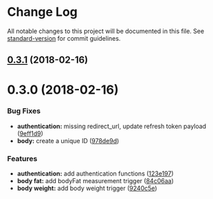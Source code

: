 # Change Log

All notable changes to this project will be documented in this file. See [standard-version](https://github.com/conventional-changelog/standard-version) for commit guidelines.

<a name="0.3.1"></a>
## [0.3.1](https://github.com/jsDotCr/zapier-fitbit/compare/v0.3.0...v0.3.1) (2018-02-16)



<a name="0.3.0"></a>
# 0.3.0 (2018-02-16)


### Bug Fixes

* **authentication:** missing redirect_url, update refresh token payload ([9eff1d9](https://github.com/jsDotCr/zapier-fitbit/commit/9eff1d9))
* **body:** create a unique ID ([978de9d](https://github.com/jsDotCr/zapier-fitbit/commit/978de9d))


### Features

* **authentication:** add authentication functions ([123e197](https://github.com/jsDotCr/zapier-fitbit/commit/123e197))
* **body fat:** add bodyFat measurement trigger ([84c06aa](https://github.com/jsDotCr/zapier-fitbit/commit/84c06aa))
* **body weight:** add body weight trigger ([9240c5e](https://github.com/jsDotCr/zapier-fitbit/commit/9240c5e))
